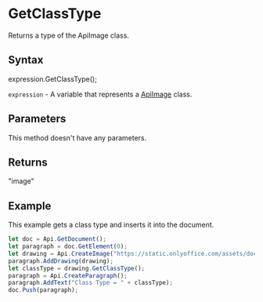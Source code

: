 # GetClassType

Returns a type of the ApiImage class.

## Syntax

expression.GetClassType();

`expression` - A variable that represents a [ApiImage](../ApiImage.md) class.

## Parameters

This method doesn't have any parameters.

## Returns

"image"

## Example

This example gets a class type and inserts it into the document.

```javascript
let doc = Api.GetDocument();
let paragraph = doc.GetElement(0);
let drawing = Api.CreateImage("https://static.onlyoffice.com/assets/docs/samples/img/onlyoffice_logo.png", 60 * 36000, 35 * 36000);
paragraph.AddDrawing(drawing);
let classType = drawing.GetClassType();
paragraph = Api.CreateParagraph();
paragraph.AddText("Class Type = " + classType);
doc.Push(paragraph);
```
